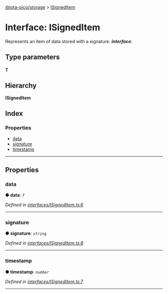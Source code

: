 [@iota-pico/storage](../README.md) > [ISignedItem](../interfaces/isigneditem.md)

# Interface: ISignedItem

Represents an item of data stored with a signature.
*__interface__*: 

## Type parameters
#### T 
## Hierarchy

**ISignedItem**

## Index

### Properties

* [data](isigneditem.md#data)
* [signature](isigneditem.md#signature)
* [timestamp](isigneditem.md#timestamp)

---

## Properties

<a id="data"></a>

###  data

**● data**: *`T`*

*Defined in [interfaces/ISignedItem.ts:6](https://github.com/iota-pico/storage/blob/1c4462e/src/interfaces/ISignedItem.ts#L6)*

___
<a id="signature"></a>

###  signature

**● signature**: *`string`*

*Defined in [interfaces/ISignedItem.ts:8](https://github.com/iota-pico/storage/blob/1c4462e/src/interfaces/ISignedItem.ts#L8)*

___
<a id="timestamp"></a>

###  timestamp

**● timestamp**: *`number`*

*Defined in [interfaces/ISignedItem.ts:7](https://github.com/iota-pico/storage/blob/1c4462e/src/interfaces/ISignedItem.ts#L7)*

___

